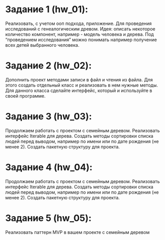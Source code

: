 # Задание 1 (hw_01):
Реализовать, с учетом ооп подхода, приложение. Для проведения исследований с
генеалогическим древом.
Идея: описать некоторое количество компонент, например - модель человека и
дерева. Под “проведением исследования” можно понимать например получение
всех детей выбранного человека.


# Задание 2 (hw_02):
Дополнить проект методами записи в файл и чтения из файла. Для этого создать
отдельный класс и реализовать в нем нужные методы. Для данного класса
сделайте интерфейс, который и используйте в своей программе.


# Задание 3 (hw_03):
Продолжаем работать с проектом с семейным деревом. Реализовать интерфейс
Iterable для дерева. Создать методы сортировки списка людей перед выводом,
например по имени или по дате рождения (не менее 2). Создать пакетную
структуру для проекта.


# Задание 4 (hw_04):
Продолжаем работать с проектом с семейным деревом. Реализовать интерфейс
Iterable для дерева. Создать методы сортировки списка людей перед выводом,
например по имени или по дате рождения (не менее 2). Создать пакетную
структуру для проекта.


# Задание 5 (hw_05):
Реализовать паттерн MVP в вашем проекте с семейным деревом

